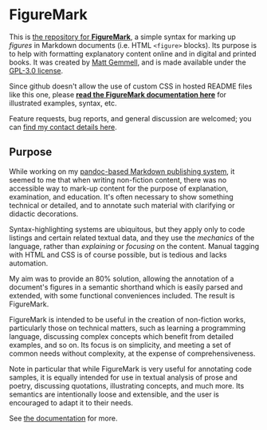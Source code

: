 # FigureMark

This is [the repository for **FigureMark**](https://github.com/mattgemmell/FigureMark), a simple syntax for marking up _figures_ in Markdown documents (i.e. HTML `<figure>` blocks). Its purpose is to help with formatting explanatory content online and in digital and printed books. It was created by [Matt Gemmell](https://mattgemmell.scot), and is made available under the [GPL-3.0 license](https://www.gnu.org/licenses/gpl-3.0.en.html).

Since github doesn't allow the use of custom CSS in hosted README files like this one, please **[read the FigureMark documentation here](https://mattgemmell.scot/figuremark)** for illustrated examples, syntax, etc.

Feature requests, bug reports, and general discussion are welcomed; you can [find my contact details here](https://mattgemmell.scot/contact/).


## Purpose

While working on my [pandoc-based Markdown publishing system](https://github.com/mattgemmell/pandoc-publish), it seemed to me that when writing non-fiction content, there was no accessible way to mark-up content for the purpose of explanation, examination, and education. It's often necessary to show something technical or detailed, and to annotate such material with clarifying or didactic decorations.

Syntax-highlighting systems are ubiquitous, but they apply only to code listings and certain related textual data, and they use the _mechanics_ of the language, rather than _explaining_ or _focusing_ on the content. Manual tagging with HTML and CSS is of course possible, but is tedious and lacks automation.

My aim was to provide an 80% solution, allowing the annotation of a document's figures in a semantic shorthand which is easily parsed and extended, with some functional conveniences included. The result is FigureMark.

FigureMark is intended to be useful in the creation of non-fiction works, particularly those on technical matters, such as learning a programming language, discussing complex concepts which benefit from detailed examples, and so on. Its focus is on simplicity, and meeting a set of common needs without complexity, at the expense of comprehensiveness.

Note in particular that while FigureMark is very useful for annotating code samples, it is equally intended for use in textual analysis of prose and poetry, discussing quotations, illustrating concepts, and much more. Its semantics are intentionally loose and extensible, and the user is encouraged to adapt it to their needs.

See [the documentation](https://mattgemmell.scot/figuremark) for more.

